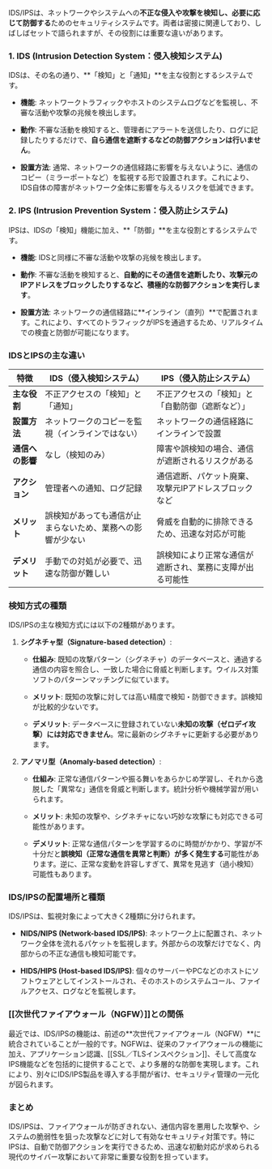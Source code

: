 IDS/IPSは、ネットワークやシステムへの**不正な侵入や攻撃を検知し、必要に応じて防御する**ためのセキュリティシステムです。両者は密接に関連しており、しばしばセットで語られますが、その役割には重要な違いがあります。

### 1. IDS (Intrusion Detection System：侵入検知システム)

IDSは、その名の通り、**「検知」と「通知」**を主な役割とするシステムです。

- **機能**: ネットワークトラフィックやホストのシステムログなどを監視し、不審な活動や攻撃の兆候を検出します。
    
- **動作**: 不審な活動を検知すると、管理者にアラートを送信したり、ログに記録したりするだけで、**自ら通信を遮断するなどの防御アクションは行いません**。
    
- **設置方法**: 通常、ネットワークの通信経路に影響を与えないように、通信のコピー（ミラーポートなど）を監視する形で設置されます。これにより、IDS自体の障害がネットワーク全体に影響を与えるリスクを低減できます。
    

### 2. IPS (Intrusion Prevention System：侵入防止システム)

IPSは、IDSの「検知」機能に加え、**「防御」**を主な役割とするシステムです。

- **機能**: IDSと同様に不審な活動や攻撃の兆候を検出します。
    
- **動作**: 不審な活動を検知すると、**自動的にその通信を遮断したり、攻撃元のIPアドレスをブロックしたりするなど、積極的な防御アクションを実行します**。
    
- **設置方法**: ネットワークの通信経路に**インライン（直列）**で配置されます。これにより、すべてのトラフィックがIPSを通過するため、リアルタイムでの検査と防御が可能になります。
    

### IDSとIPSの主な違い

|特徴|IDS（侵入検知システム）|IPS（侵入防止システム）|
|---|---|---|
|**主な役割**|不正アクセスの「検知」と「通知」|不正アクセスの「検知」と「自動防御（遮断など）」|
|**設置方法**|ネットワークのコピーを監視（インラインではない）|ネットワークの通信経路にインラインで設置|
|**通信への影響**|なし（検知のみ）|障害や誤検知の場合、通信が遮断されるリスクがある|
|**アクション**|管理者への通知、ログ記録|通信遮断、パケット廃棄、攻撃元IPアドレスブロックなど|
|**メリット**|誤検知があっても通信が止まらないため、業務への影響が少ない|脅威を自動的に排除できるため、迅速な対応が可能|
|**デメリット**|手動での対処が必要で、迅速な防御が難しい|誤検知により正常な通信が遮断され、業務に支障が出る可能性|

### 検知方式の種類

IDS/IPSの主な検知方式には以下の2種類があります。

1. **シグネチャ型（Signature-based detection）**:
    
    - **仕組み**: 既知の攻撃パターン（シグネチャ）のデータベースと、通過する通信の内容を照合し、一致した場合に脅威と判断します。ウイルス対策ソフトのパターンマッチングに似ています。
        
    - **メリット**: 既知の攻撃に対しては高い精度で検知・防御できます。誤検知が比較的少ないです。
        
    - **デメリット**: データベースに登録されていない**未知の攻撃（ゼロデイ攻撃）には対応できません**。常に最新のシグネチャに更新する必要があります。
        
2. **アノマリ型（Anomaly-based detection）**:
    
    - **仕組み**: 正常な通信パターンや振る舞いをあらかじめ学習し、それから逸脱した「異常な」通信を脅威と判断します。統計分析や機械学習が用いられます。
        
    - **メリット**: 未知の攻撃や、シグネチャにない巧妙な攻撃にも対応できる可能性があります。
        
    - **デメリット**: 正常な通信パターンを学習するのに時間がかかり、学習が不十分だと**誤検知（正常な通信を異常と判断）が多く発生する**可能性があります。逆に、正常な変動を許容しすぎて、異常を見逃す（過小検知）可能性もあります。
        

### IDS/IPSの配置場所と種類

IDS/IPSは、監視対象によって大きく2種類に分けられます。

- **NIDS/NIPS (Network-based IDS/IPS)**: ネットワーク上に配置され、ネットワーク全体を流れるパケットを監視します。外部からの攻撃だけでなく、内部からの不正な通信も検知可能です。
    
- **HIDS/HIPS (Host-based IDS/IPS)**: 個々のサーバーやPCなどのホストにソフトウェアとしてインストールされ、そのホストのシステムコール、ファイルアクセス、ログなどを監視します。
    

### [[次世代ファイアウォール（NGFW）]]との関係

最近では、IDS/IPSの機能は、前述の**次世代ファイアウォール（NGFW）**に統合されていることが一般的です。NGFWは、従来のファイアウォールの機能に加え、アプリケーション認識、[[SSL／TLSインスペクション]]、そして高度なIPS機能などを包括的に提供することで、より多層的な防御を実現します。これにより、別々にIDS/IPS製品を導入する手間が省け、セキュリティ管理の一元化が図られます。

### まとめ

IDS/IPSは、ファイアウォールが防ぎきれない、通信内容を悪用した攻撃や、システムの脆弱性を狙った攻撃などに対して有効なセキュリティ対策です。特にIPSは、自動で防御アクションを実行できるため、迅速な初動対応が求められる現代のサイバー攻撃において非常に重要な役割を担っています。
